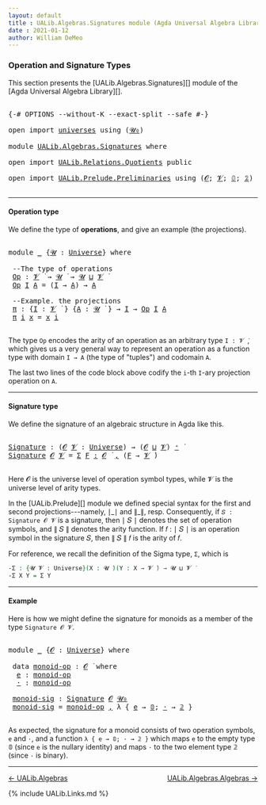 ```yaml
---
layout: default
title : UALib.Algebras.Signatures module (Agda Universal Algebra Library)
date : 2021-01-12
author: William DeMeo
---
```


### <a id="operation-and-signature-types">Operation and Signature Types</a>

This section presents the [UALib.Algebras.Signatures][] module of the [Agda Universal Algebra Library][].

<pre class="Agda">

<a id="338" class="Symbol">{-#</a> <a id="342" class="Keyword">OPTIONS</a> <a id="350" class="Pragma">--without-K</a> <a id="362" class="Pragma">--exact-split</a> <a id="376" class="Pragma">--safe</a> <a id="383" class="Symbol">#-}</a>

<a id="388" class="Keyword">open</a> <a id="393" class="Keyword">import</a> <a id="400" href="universes.html" class="Module">universes</a> <a id="410" class="Keyword">using</a> <a id="416" class="Symbol">(</a><a id="417" href="universes.html#504" class="Primitive">𝓤₀</a><a id="419" class="Symbol">)</a>

<a id="422" class="Keyword">module</a> <a id="429" href="UALib.Algebras.Signatures.html" class="Module">UALib.Algebras.Signatures</a> <a id="455" class="Keyword">where</a>

<a id="462" class="Keyword">open</a> <a id="467" class="Keyword">import</a> <a id="474" href="UALib.Relations.Quotients.html" class="Module">UALib.Relations.Quotients</a> <a id="500" class="Keyword">public</a>

<a id="508" class="Keyword">open</a> <a id="513" class="Keyword">import</a> <a id="520" href="UALib.Prelude.Preliminaries.html" class="Module">UALib.Prelude.Preliminaries</a> <a id="548" class="Keyword">using</a> <a id="554" class="Symbol">(</a><a id="555" href="universes.html#613" class="Generalizable">𝓞</a><a id="556" class="Symbol">;</a> <a id="558" href="universes.html#617" class="Generalizable">𝓥</a><a id="559" class="Symbol">;</a> <a id="561" href="MGS-MLTT.html#712" class="Function">𝟘</a><a id="562" class="Symbol">;</a> <a id="564" href="MGS-MLTT.html#2482" class="Function">𝟚</a><a id="565" class="Symbol">)</a> <a id="567" class="Keyword">public</a>

</pre>

-----------------------------------

#### <a id="operation-type">Operation type</a>

We define the type of **operations**, and give an example (the projections).

<pre class="Agda">

<a id="764" class="Keyword">module</a> <a id="771" href="UALib.Algebras.Signatures.html#771" class="Module">_</a> <a id="773" class="Symbol">{</a><a id="774" href="UALib.Algebras.Signatures.html#774" class="Bound">𝓤</a> <a id="776" class="Symbol">:</a> <a id="778" href="universes.html#551" class="Postulate">Universe</a><a id="786" class="Symbol">}</a> <a id="788" class="Keyword">where</a>

 <a id="796" class="Comment">--The type of operations</a>
 <a id="822" href="UALib.Algebras.Signatures.html#822" class="Function">Op</a> <a id="825" class="Symbol">:</a> <a id="827" href="universes.html#617" class="Generalizable">𝓥</a> <a id="829" href="universes.html#758" class="Function Operator">̇</a> <a id="831" class="Symbol">→</a> <a id="833" href="UALib.Algebras.Signatures.html#774" class="Bound">𝓤</a> <a id="835" href="universes.html#758" class="Function Operator">̇</a> <a id="837" class="Symbol">→</a> <a id="839" href="UALib.Algebras.Signatures.html#774" class="Bound">𝓤</a> <a id="841" href="Agda.Primitive.html#636" class="Primitive Operator">⊔</a> <a id="843" href="universes.html#617" class="Generalizable">𝓥</a> <a id="845" href="universes.html#758" class="Function Operator">̇</a>
 <a id="848" href="UALib.Algebras.Signatures.html#822" class="Function">Op</a> <a id="851" href="UALib.Algebras.Signatures.html#851" class="Bound">I</a> <a id="853" href="UALib.Algebras.Signatures.html#853" class="Bound">A</a> <a id="855" class="Symbol">=</a> <a id="857" class="Symbol">(</a><a id="858" href="UALib.Algebras.Signatures.html#851" class="Bound">I</a> <a id="860" class="Symbol">→</a> <a id="862" href="UALib.Algebras.Signatures.html#853" class="Bound">A</a><a id="863" class="Symbol">)</a> <a id="865" class="Symbol">→</a> <a id="867" href="UALib.Algebras.Signatures.html#853" class="Bound">A</a>

 <a id="871" class="Comment">--Example. the projections</a>
 <a id="899" href="UALib.Algebras.Signatures.html#899" class="Function">π</a> <a id="901" class="Symbol">:</a> <a id="903" class="Symbol">{</a><a id="904" href="UALib.Algebras.Signatures.html#904" class="Bound">I</a> <a id="906" class="Symbol">:</a> <a id="908" href="universes.html#617" class="Generalizable">𝓥</a> <a id="910" href="universes.html#758" class="Function Operator">̇</a> <a id="912" class="Symbol">}</a> <a id="914" class="Symbol">{</a><a id="915" href="UALib.Algebras.Signatures.html#915" class="Bound">A</a> <a id="917" class="Symbol">:</a> <a id="919" href="UALib.Algebras.Signatures.html#774" class="Bound">𝓤</a> <a id="921" href="universes.html#758" class="Function Operator">̇</a> <a id="923" class="Symbol">}</a> <a id="925" class="Symbol">→</a> <a id="927" href="UALib.Algebras.Signatures.html#904" class="Bound">I</a> <a id="929" class="Symbol">→</a> <a id="931" href="UALib.Algebras.Signatures.html#822" class="Function">Op</a> <a id="934" href="UALib.Algebras.Signatures.html#904" class="Bound">I</a> <a id="936" href="UALib.Algebras.Signatures.html#915" class="Bound">A</a>
 <a id="939" href="UALib.Algebras.Signatures.html#899" class="Function">π</a> <a id="941" href="UALib.Algebras.Signatures.html#941" class="Bound">i</a> <a id="943" href="UALib.Algebras.Signatures.html#943" class="Bound">x</a> <a id="945" class="Symbol">=</a> <a id="947" href="UALib.Algebras.Signatures.html#943" class="Bound">x</a> <a id="949" href="UALib.Algebras.Signatures.html#941" class="Bound">i</a>

</pre>

The type `Op` encodes the arity of an operation as an arbitrary type `I : 𝓥 ̇`, which gives us a very general way to represent an operation as a function type with domain `I → A` (the type of "tuples") and codomain `A`.

The last two lines of the code block above codify the `i`-th `I`-ary projection operation on `A`.

-----------------------------------

#### <a id="signature-type">Signature type</a>

We define the signature of an algebraic structure in Agda like this.


<pre class="Agda">

<a id="Signature"></a><a id="1454" href="UALib.Algebras.Signatures.html#1454" class="Function">Signature</a> <a id="1464" class="Symbol">:</a> <a id="1466" class="Symbol">(</a><a id="1467" href="UALib.Algebras.Signatures.html#1467" class="Bound">𝓞</a> <a id="1469" href="UALib.Algebras.Signatures.html#1469" class="Bound">𝓥</a> <a id="1471" class="Symbol">:</a> <a id="1473" href="universes.html#551" class="Postulate">Universe</a><a id="1481" class="Symbol">)</a> <a id="1483" class="Symbol">→</a> <a id="1485" class="Symbol">(</a><a id="1486" href="UALib.Algebras.Signatures.html#1467" class="Bound">𝓞</a> <a id="1488" href="Agda.Primitive.html#636" class="Primitive Operator">⊔</a> <a id="1490" href="UALib.Algebras.Signatures.html#1469" class="Bound">𝓥</a><a id="1491" class="Symbol">)</a> <a id="1493" href="universes.html#527" class="Primitive Operator">⁺</a> <a id="1495" href="universes.html#758" class="Function Operator">̇</a>
<a id="1497" href="UALib.Algebras.Signatures.html#1454" class="Function">Signature</a> <a id="1507" href="UALib.Algebras.Signatures.html#1507" class="Bound">𝓞</a> <a id="1509" href="UALib.Algebras.Signatures.html#1509" class="Bound">𝓥</a> <a id="1511" class="Symbol">=</a> <a id="1513" href="MGS-MLTT.html#3074" class="Function">Σ</a> <a id="1515" href="UALib.Algebras.Signatures.html#1515" class="Bound">F</a> <a id="1517" href="MGS-MLTT.html#3074" class="Function">꞉</a> <a id="1519" href="UALib.Algebras.Signatures.html#1507" class="Bound">𝓞</a> <a id="1521" href="universes.html#758" class="Function Operator">̇</a> <a id="1523" href="MGS-MLTT.html#3074" class="Function">,</a> <a id="1525" class="Symbol">(</a><a id="1526" href="UALib.Algebras.Signatures.html#1515" class="Bound">F</a> <a id="1528" class="Symbol">→</a> <a id="1530" href="UALib.Algebras.Signatures.html#1509" class="Bound">𝓥</a> <a id="1532" href="universes.html#758" class="Function Operator">̇</a><a id="1533" class="Symbol">)</a>

</pre>

Here 𝓞 is the universe level of operation symbol types, while 𝓥 is the universe level of arity types.

In the [UALib.Prelude][] module we defined special syntax for the first and second projections---namely, ∣\_∣ and ∥\_∥, resp. Consequently, if `𝑆 : Signature 𝓞 𝓥` is a signature, then ∣ 𝑆 ∣ denotes the set of operation symbols, and ∥ 𝑆 ∥ denotes the arity function. If 𝑓 : ∣ 𝑆 ∣ is an operation symbol in the signature 𝑆, then ∥ 𝑆 ∥ 𝑓 is the arity of 𝑓.

For reference, we recall the definition of the Sigma type, `Σ`, which is

```agda
-Σ : {𝓤 𝓥 : Universe}(X : 𝓤 ̇)(Y : X → 𝓥 ̇) → 𝓤 ⊔ 𝓥 ̇
-Σ X Y = Σ Y
```

------------------------------------

#### <a id="Example">Example</a>

Here is how we might define the signature for monoids as a member of the type `Signature 𝓞 𝓥`.

<pre class="Agda">

<a id="2342" class="Keyword">module</a> <a id="2349" href="UALib.Algebras.Signatures.html#2349" class="Module">_</a> <a id="2351" class="Symbol">{</a><a id="2352" href="UALib.Algebras.Signatures.html#2352" class="Bound">𝓞</a> <a id="2354" class="Symbol">:</a> <a id="2356" href="universes.html#551" class="Postulate">Universe</a><a id="2364" class="Symbol">}</a> <a id="2366" class="Keyword">where</a>

 <a id="2374" class="Keyword">data</a> <a id="2379" href="UALib.Algebras.Signatures.html#2379" class="Datatype">monoid-op</a> <a id="2389" class="Symbol">:</a> <a id="2391" href="UALib.Algebras.Signatures.html#2352" class="Bound">𝓞</a> <a id="2393" href="universes.html#758" class="Function Operator">̇</a> <a id="2395" class="Keyword">where</a>
  <a id="2403" href="UALib.Algebras.Signatures.html#2403" class="InductiveConstructor">e</a> <a id="2405" class="Symbol">:</a> <a id="2407" href="UALib.Algebras.Signatures.html#2379" class="Datatype">monoid-op</a>
  <a id="2419" href="UALib.Algebras.Signatures.html#2419" class="InductiveConstructor">·</a> <a id="2421" class="Symbol">:</a> <a id="2423" href="UALib.Algebras.Signatures.html#2379" class="Datatype">monoid-op</a>

 <a id="2435" href="UALib.Algebras.Signatures.html#2435" class="Function">monoid-sig</a> <a id="2446" class="Symbol">:</a> <a id="2448" href="UALib.Algebras.Signatures.html#1454" class="Function">Signature</a> <a id="2458" href="UALib.Algebras.Signatures.html#2352" class="Bound">𝓞</a> <a id="2460" href="universes.html#504" class="Primitive">𝓤₀</a>
 <a id="2464" href="UALib.Algebras.Signatures.html#2435" class="Function">monoid-sig</a> <a id="2475" class="Symbol">=</a> <a id="2477" href="UALib.Algebras.Signatures.html#2379" class="Datatype">monoid-op</a> <a id="2487" href="MGS-MLTT.html#2929" class="InductiveConstructor Operator">,</a> <a id="2489" class="Symbol">λ</a> <a id="2491" class="Symbol">{</a> <a id="2493" href="UALib.Algebras.Signatures.html#2403" class="InductiveConstructor">e</a> <a id="2495" class="Symbol">→</a> <a id="2497" href="MGS-MLTT.html#712" class="Function">𝟘</a><a id="2498" class="Symbol">;</a> <a id="2500" href="UALib.Algebras.Signatures.html#2419" class="InductiveConstructor">·</a> <a id="2502" class="Symbol">→</a> <a id="2504" href="MGS-MLTT.html#2482" class="Function">𝟚</a> <a id="2506" class="Symbol">}</a>

</pre>

As expected, the signature for a monoid consists of two operation symbols, `e` and `·`, and a function `λ { e → 𝟘; · → 𝟚 }` which maps `e` to the empty type 𝟘 (since `e` is the nullary identity) and maps `·` to the two element type 𝟚 (since `·` is binary).

-------------------------------------

[← UALib.Algebras](UALib.Algebras.html)
<span style="float:right;">[UALib.Algebras.Algebras →](UALib.Algebras.Algebras.html)</span>


{% include UALib.Links.md %}

